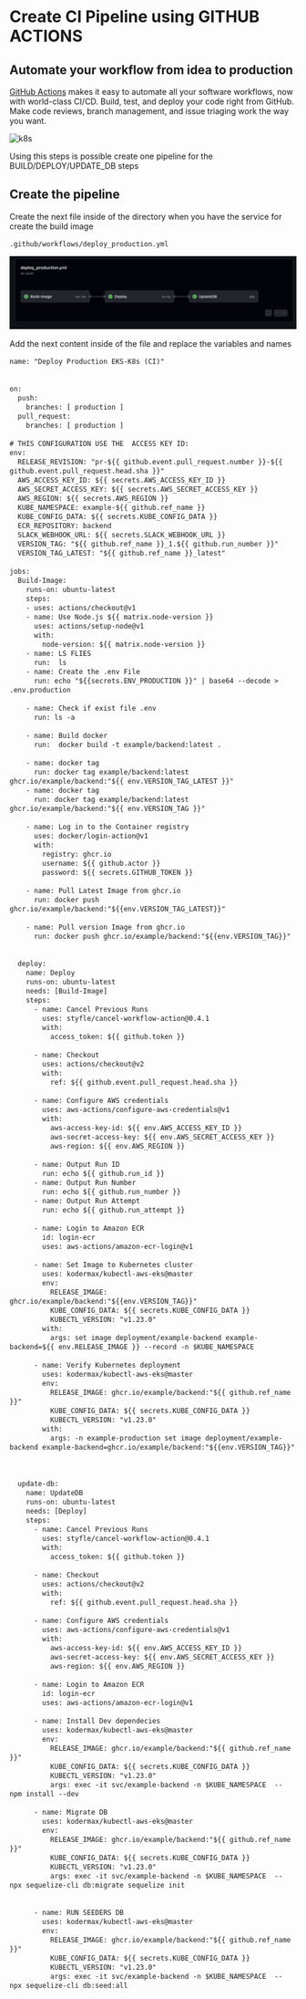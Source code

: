 # Create CI Pipeline using GITHUB ACTIONS

## Automate your workflow from idea to production

[GitHub Actions](https://github.com/features/actions?utm_source=google&utm_medium=ppc&utm_campaign=2022q3-adv-WW-Google_Search-eg_brand&scid=7013o000002CdxYAAS&gclid=Cj0KCQjw-daUBhCIARIsALbkjSb3hXXq48se14kox3karyI4BEqQd8IonBpv1jt9PpfAekhtce9fOvoaAh7jEALw_wcB) makes it easy to automate all your software workflows, now with world-class CI/CD. Build, test, and deploy your code right from GitHub. Make code reviews, branch management, and issue triaging work the way you want.


![k8s](https://geertbaeke.files.wordpress.com/2021/01/actions.png ':size=100%')

Using this steps is possible create one pipeline for the BUILD/DEPLOY/UPDATE_DB steps

## Create the pipeline

Create the next file inside of the directory when you have the service for create the build image

    .github/workflows/deploy_production.yml

![pipeline](docs/k8s_canary_postgres_redis_rds/pipelineImage.png ':size=100%')

Add the next content inside of the file and replace the variables and names

    name: "Deploy Production EKS-K8s (CI)"


    on:
      push:
        branches: [ production ]
      pull_request:
        branches: [ production ]

    # THIS CONFIGURATION USE THE  ACCESS KEY ID:
    env:
      RELEASE_REVISION: "pr-${{ github.event.pull_request.number }}-${{ github.event.pull_request.head.sha }}"
      AWS_ACCESS_KEY_ID: ${{ secrets.AWS_ACCESS_KEY_ID }}
      AWS_SECRET_ACCESS_KEY: ${{ secrets.AWS_SECRET_ACCESS_KEY }}
      AWS_REGION: ${{ secrets.AWS_REGION }}
      KUBE_NAMESPACE: example-${{ github.ref_name }}
      KUBE_CONFIG_DATA: ${{ secrets.KUBE_CONFIG_DATA }}
      ECR_REPOSITORY: backend
      SLACK_WEBHOOK_URL: ${{ secrets.SLACK_WEBHOOK_URL }}
      VERSION_TAG: "${{ github.ref_name }}_1.${{ github.run_number }}"
      VERSION_TAG_LATEST: "${{ github.ref_name }}_latest"
    
    jobs:
      Build-Image:
        runs-on: ubuntu-latest
        steps:
        - uses: actions/checkout@v1
        - name: Use Node.js ${{ matrix.node-version }}
          uses: actions/setup-node@v1
          with:
            node-version: ${{ matrix.node-version }}
        - name: LS FLIES
          run:  ls
        - name: Create the .env File 
          run: echo "${{secrets.ENV_PRODUCTION }}" | base64 --decode > .env.production
          
        - name: Check if exist file .env
          run: ls -a
    
        - name: Build docker
          run:  docker build -t example/backend:latest .
    
        - name: docker tag
          run: docker tag example/backend:latest ghcr.io/example/backend:"${{ env.VERSION_TAG_LATEST }}"
        - name: docker tag
          run: docker tag example/backend:latest ghcr.io/example/backend:"${{ env.VERSION_TAG }}"
    
        - name: Log in to the Container registry
          uses: docker/login-action@v1
          with:
            registry: ghcr.io
            username: ${{ github.actor }}
            password: ${{ secrets.GITHUB_TOKEN }}
    
        - name: Pull Latest Image from ghcr.io
          run: docker push ghcr.io/example/backend:"${{env.VERSION_TAG_LATEST}}"
    
        - name: Pull version Image from ghcr.io
          run: docker push ghcr.io/example/backend:"${{env.VERSION_TAG}}"
    
    
      deploy:                                       
        name: Deploy                                
        runs-on: ubuntu-latest    
        needs: [Build-Image]                   
        steps:                                       
          - name: Cancel Previous Runs               
            uses: styfle/cancel-workflow-action@0.4.1
            with:                                    
              access_token: ${{ github.token }}
    
          - name: Checkout                                  
            uses: actions/checkout@v2                       
            with:                                           
              ref: ${{ github.event.pull_request.head.sha }}
    
          - name: Configure AWS credentials                          
            uses: aws-actions/configure-aws-credentials@v1           
            with:                                                    
              aws-access-key-id: ${{ env.AWS_ACCESS_KEY_ID }}        
              aws-secret-access-key: ${{ env.AWS_SECRET_ACCESS_KEY }}
              aws-region: ${{ env.AWS_REGION }}
    
          - name: Output Run ID
            run: echo ${{ github.run_id }}
          - name: Output Run Number
            run: echo ${{ github.run_number }}
          - name: Output Run Attempt
            run: echo ${{ github.run_attempt }}
    
          - name: Login to Amazon ECR            
            id: login-ecr                        
            uses: aws-actions/amazon-ecr-login@v1
    
          - name: Set Image to Kubernetes cluster                                                                            
            uses: kodermax/kubectl-aws-eks@master                                                                         
            env:                                                                                                          
              RELEASE_IMAGE: ghcr.io/example/backend:"${{env.VERSION_TAG}}"
              KUBE_CONFIG_DATA: ${{ secrets.KUBE_CONFIG_DATA }}
              KUBECTL_VERSION: "v1.23.0"
            with:                                                                                                         
              args: set image deployment/example-backend example-backend=${{ env.RELEASE_IMAGE }} --record -n $KUBE_NAMESPACE   
          
          - name: Verify Kubernetes deployment                               
            uses: kodermax/kubectl-aws-eks@master     
            env:                                                                                                          
              RELEASE_IMAGE: ghcr.io/example/backend:"${{ github.ref_name }}"
              KUBE_CONFIG_DATA: ${{ secrets.KUBE_CONFIG_DATA }}              
              KUBECTL_VERSION: "v1.23.0"         
            with:                                                            
              args: -n example-production set image deployment/example-backend example-backend=ghcr.io/example/backend:"${{env.VERSION_TAG}}"
    
                    
    
      update-db:                                       
        name: UpdateDB                                
        runs-on: ubuntu-latest    
        needs: [Deploy]                   
        steps:                                       
          - name: Cancel Previous Runs               
            uses: styfle/cancel-workflow-action@0.4.1
            with:                                    
              access_token: ${{ github.token }}
    
          - name: Checkout                                  
            uses: actions/checkout@v2                       
            with:                                           
              ref: ${{ github.event.pull_request.head.sha }}
    
          - name: Configure AWS credentials                          
            uses: aws-actions/configure-aws-credentials@v1           
            with:                                                    
              aws-access-key-id: ${{ env.AWS_ACCESS_KEY_ID }}        
              aws-secret-access-key: ${{ env.AWS_SECRET_ACCESS_KEY }}
              aws-region: ${{ env.AWS_REGION }}
    
          - name: Login to Amazon ECR            
            id: login-ecr                        
            uses: aws-actions/amazon-ecr-login@v1
    
          - name: Install Dev dependecies                                                                         
            uses: kodermax/kubectl-aws-eks@master                                                                         
            env:                                                                                                          
              RELEASE_IMAGE: ghcr.io/example/backend:"${{ github.ref_name }}"
              KUBE_CONFIG_DATA: ${{ secrets.KUBE_CONFIG_DATA }}
              KUBECTL_VERSION: "v1.23.0"
              args: exec -it svc/example-backend -n $KUBE_NAMESPACE  -- npm install --dev
    
          - name: Migrate DB                                                                          
            uses: kodermax/kubectl-aws-eks@master                                                                         
            env:                                                                                                          
              RELEASE_IMAGE: ghcr.io/example/backend:"${{ github.ref_name }}"
              KUBE_CONFIG_DATA: ${{ secrets.KUBE_CONFIG_DATA }}
              KUBECTL_VERSION: "v1.23.0"
              args: exec -it svc/example-backend -n $KUBE_NAMESPACE  -- npx sequelize-cli db:migrate sequelize init
    
    
          - name: RUN SEEDERS DB                                                                          
            uses: kodermax/kubectl-aws-eks@master                                                                         
            env:                                                                                                          
              RELEASE_IMAGE: ghcr.io/example/backend:"${{ github.ref_name }}"
              KUBE_CONFIG_DATA: ${{ secrets.KUBE_CONFIG_DATA }}
              KUBECTL_VERSION: "v1.23.0"
              args: exec -it svc/example-backend -n $KUBE_NAMESPACE  -- npx sequelize-cli db:seed:all